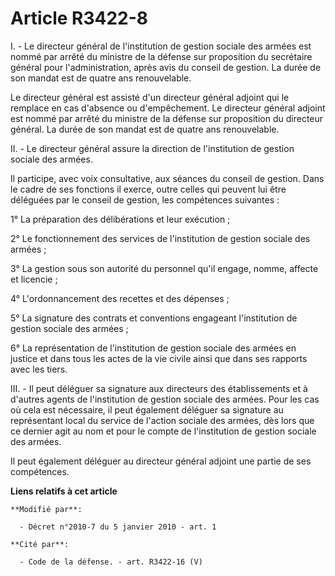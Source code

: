 # Article R3422-8

I. - Le directeur général de l'institution de gestion sociale des armées est nommé par arrêté du ministre de la défense sur
proposition du secrétaire général pour l'administration, après avis du conseil de gestion. La durée de son mandat est de
quatre ans renouvelable. 

Le directeur général est assisté d'un directeur général adjoint qui le remplace en cas d'absence ou d'empêchement. Le
directeur général adjoint est nommé par arrêté du ministre de la défense sur proposition du directeur général. La durée de
son mandat est de quatre ans renouvelable. 

II. - Le directeur général assure la direction de l'institution de gestion sociale des armées. 

Il participe, avec voix consultative, aux séances du conseil de gestion. Dans le cadre de ses fonctions il exerce, outre
celles qui peuvent lui être déléguées par le conseil de gestion, les compétences suivantes : 

1° La préparation des délibérations et leur exécution ; 

2° Le fonctionnement des services de l'institution de gestion sociale des armées ; 

3° La gestion sous son autorité du personnel qu'il engage, nomme, affecte et licencie ; 

4° L'ordonnancement des recettes et des dépenses ; 

5° La signature des contrats et conventions engageant l'institution de gestion sociale des armées ; 

6° La représentation de l'institution de gestion sociale des armées en justice et dans tous les actes de la vie civile ainsi
que dans ses rapports avec les tiers. 

III. - Il peut déléguer sa signature aux directeurs des établissements et à d'autres agents de l'institution de gestion
sociale des armées. Pour les cas où cela est nécessaire, il peut également déléguer sa signature au représentant local du
service de l'action sociale des armées, dès lors que ce dernier agit au nom et pour le compte de l'institution de gestion
sociale des armées. 

Il peut également déléguer au directeur général adjoint une partie de ses compétences.

**Liens relatifs à cet article**

	**Modifié par**:

	  - Décret n°2010-7 du 5 janvier 2010 - art. 1

	**Cité par**:

	  - Code de la défense. - art. R3422-16 (V)
